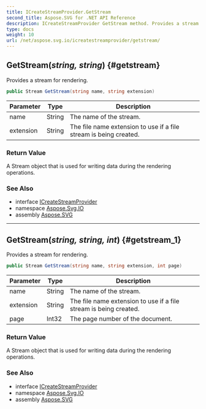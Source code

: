 ```yaml
---
title: ICreateStreamProvider.GetStream
second_title: Aspose.SVG for .NET API Reference
description: ICreateStreamProvider GetStream method. Provides a stream for rendering
type: docs
weight: 10
url: /net/aspose.svg.io/icreatestreamprovider/getstream/
---
```

## GetStream(*string, string*) {#getstream}

Provides a stream for rendering.

```csharp
public Stream GetStream(string name, string extension)
```

| Parameter | Type | Description |
| --- | --- | --- |
| name | String | The name of the stream. |
| extension | String | The file name extension to use if a file stream is being created. |

### Return Value

A Stream object that is used for writing data during the rendering operations.

### See Also

* interface [ICreateStreamProvider](../)
* namespace [Aspose.Svg.IO](../../../aspose.svg.io/)
* assembly [Aspose.SVG](../../../)

---

## GetStream(*string, string, int*) {#getstream_1}

Provides a stream for rendering.

```csharp
public Stream GetStream(string name, string extension, int page)
```

| Parameter | Type | Description |
| --- | --- | --- |
| name | String | The name of the stream. |
| extension | String | The file name extension to use if a file stream is being created. |
| page | Int32 | The page number of the document. |

### Return Value

A Stream object that is used for writing data during the rendering operations.

### See Also

* interface [ICreateStreamProvider](../)
* namespace [Aspose.Svg.IO](../../../aspose.svg.io/)
* assembly [Aspose.SVG](../../../)
